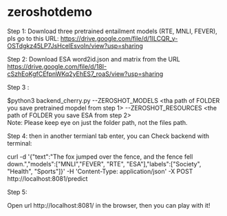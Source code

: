 # zeroshotdemo

Step 1: Download three pretrained entailment models (RTE, MNLI, FEVER), pls go to this URL: https://drive.google.com/file/d/1ILCQR_y-OSTdgkz45LP7JsHcelEsvoIn/view?usp=sharing

Step 2: Download ESA word2id.json and matrix from the URL https://drive.google.com/file/d/18I-cSzhEoKgfCEfpnWKq2yEhES7_roaS/view?usp=sharing

Step 3 : 

$python3 backend_cherry.py --ZEROSHOT_MODELS <tha path of FOLDER you save pretrained mopdel from step 1> --ZEROSHOT_RESOURCES <the path of FOLDER you save ESA from step 2>  
Note: Please keep eye on just the folder path, not the files path. 

Step 4:
then in another termianl tab enter, you can Check backend with terminal:

curl -d '{"text":"The fox jumped over the fence, and the fence fell down.","models":["MNLI","FEVER", "RTE", "ESA"],"labels":["Society", "Health", "Sports"]}' -H 'Content-Type: application/json' -X POST http://localhost:8081/predict

Step 5:
 
Open url http://localhost:8081/ in the browser, then you can play with it!
